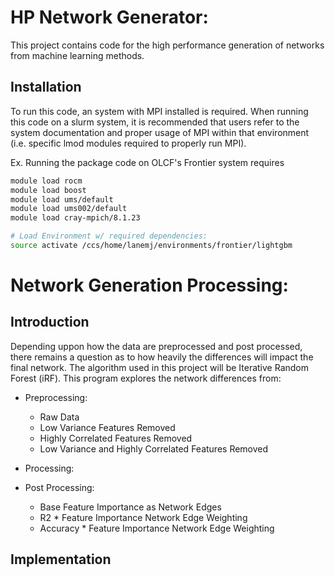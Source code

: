 # HP Network Generator: 
This project contains code for the high performance generation of networks from machine learning methods.

## Installation
To run this code, an system with MPI installed is required. When running this code on a slurm system, it is recommended that users refer to the system documentation and proper usage of MPI within that environment (i.e. specific lmod modules required to properly run MPI). 

Ex. 
Running the package code on OLCF's Frontier system requires 
```bash 
module load rocm
module load boost
module load ums/default
module load ums002/default
module load cray-mpich/8.1.23

# Load Environment w/ required dependencies: 
source activate /ccs/home/lanemj/environments/frontier/lightgbm
```

# Network Generation Processing: 


## Introduction
Depending uppon how the data are preprocessed and post processed, there remains a question as to how heavily the differences will impact the final network. The algorithm used in this project will be Iterative Random Forest (iRF). This program explores the network differences from: 
- Preprocessing: 
	- Raw Data
	- Low Variance Features Removed
	- Highly Correlated Features Removed
	- Low Variance and Highly Correlated Features Removed
- Processing: 
	
- Post Processing: 
	- Base Feature Importance as Network Edges
	- R2 * Feature Importance Network Edge Weighting
	- Accuracy * Feature Importance Network Edge Weighting

## Implementation

 
